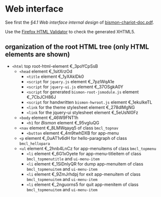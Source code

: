 <!-- file webinterface.md -->

# Web interface #

See first the *§4.1 Web interface internal design* of
[bismon-chariot-doc.pdf](http://starynkevitch.net/Basile/bismon-chariot-doc.pdf).


Use the [Firefox HTML Validator](http://users.skynet.be/mgueury/mozilla/index.html) to check the generated XHTML5.

## organization of the root HTML tree (only HTML elements are shown)

* `<html` top root-html-element €_3poYCpSsB
    * `<head` element €_1sitXrzOd
        * `<title` element €_1yXAklDk0
        * `<script` for `jquery.js`  element €_7pzlWqA1e
        * `<script` for `jquery-ui.js`  element €_37OSgkA0Y
        * `<script` for generated `bismon-root-jsmodule.js` element €_7CbJCH86J
        * `<script` for handwritten `bismon-hwroot.js` element €_1ekuIkeTL
        * `<link` for the theme stylesheet element €_278dlMgNG
        * `<link` for the jquery-ui stylesheet element €_5eUsNI0Fz
    * `<body` element €_46W9FNT1h
        * `<h1` for *Bismon* element €_95vgIuQG
	* `<nav` element €_8LMWqayq5 of class `bmcl_topnav`
	    * `<button` element €_4m9twhDXB  for app-menu
	* `<p` element €_0uAT1v6dH for hello-paragraph of class `bmcl_hellopara` 
	* `<ul` element €_2hnb4LnCz for app-menuitems of class `bmcl_topmenu`
	    * `<li` element €_6G1xOyete for app-menu-titleitem of class `bmcl_topmenutitle` and `ui-menu-item` 
	    * `<li` element €_1SiDnlyQR for dump app-menuitem of class `bmcl_topmenuitem` and `ui-menu-item`
	    * `<li` element €_9ZmJrhdpj for exit app-menuitem of class `bmcl_topmenuitem` and `ui-menu-item`
	    * `<li` element €_2nguorns5 for quit app-menitem of class `bmcl_topmenuitem` and `ui-menu-item`
